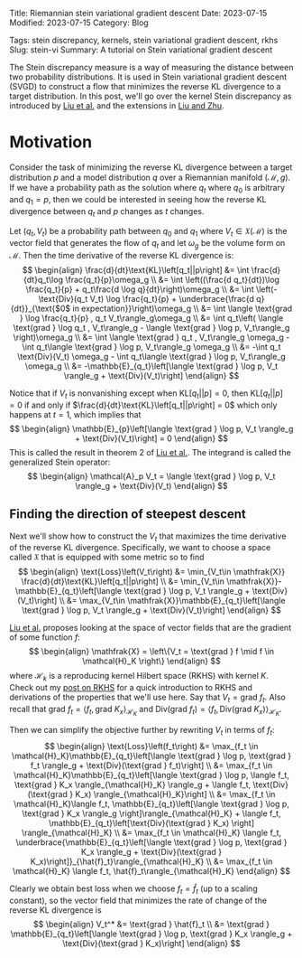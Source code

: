 Title: Riemannian stein variational gradient descent
Date: 2023-07-15
Modified: 2023-07-15
Category: Blog
<!-- status: hidden -->
Tags: stein discrepancy, kernels, stein variational gradient descent, rkhs
Slug: stein-vi
Summary: A tutorial on Stein variational gradient descent

The Stein discrepancy measure is a way of measuring the distance between two probability distributions.  It is used in Stein variational gradient descent (SVGD) to construct a flow that minimizes the reverse KL divergence to a target distribution.  In this post, we'll go over the kernel Stein discrepancy as introduced by [Liu et al.](https://arxiv.org/pdf/1602.03253.pdf) and the extensions in [Liu and Zhu](https://arxiv.org/pdf/1711.11216.pdf).

# Motivation
Consider the task of minimizing the reverse KL divergence between a target distribution $p$ and a model distribution $q$ over a Riemannian manifold $(\mathcal{M},g)$.  If we have a probability path as the solution where $q_t$ where $q_0$ is arbitrary and $q_1 = p$, then we could be interested in seeing how the reverse KL divergence between $q_t$ and $p$ changes as $t$ changes.

Let $(q_t, V_t)$ be a probability path between $q_0$ and $q_1$ where $V_t\in \mathfrak{X}(\mathcal{M})$ is the vector field that generates the flow of $q_t$ and let $\omega_g$ be the volume form on $\mathcal{M}$.  Then the time derivative of the reverse KL divergence is:
$$
\begin{align}
  \frac{d}{dt}\text{KL}\left[q_t||p\right] &= \int \frac{d}{dt}q_t\log \frac{q_t}{p}\omega_g \\
  &= \int \left((\frac{d q_t}{dt})\log \frac{q_t}{p} + q_t\frac{d \log q}{dt}\right)\omega_g \\
  &= \int \left(-\text{Div}(q_t V_t) \log \frac{q_t}{p} + \underbrace{\frac{d q}{dt}}_{\text{$0$ in expectation}}\right)\omega_g \\
  &= \int \langle \text{grad } \log \frac{q_t}{p} , q_t V_t\rangle_g\omega_g \\
  &= \int q_t\left( \langle \text{grad } \log q_t , V_t\rangle_g - \langle \text{grad } \log p, V_t\rangle_g \right)\omega_g \\
  &= \int \langle \text{grad } q_t , V_t\rangle_g \omega_g - \int q_t\langle \text{grad } \log p, V_t\rangle_g \omega_g \\
  &= -\int q_t \text{Div}(V_t) \omega_g - \int q_t\langle \text{grad } \log p, V_t\rangle_g \omega_g \\
  &= -\mathbb{E}_{q_t}\left[\langle \text{grad } \log p, V_t \rangle_g + \text{Div}(V_t)\right]
\end{align}
$$

Notice that if $V_t$ is nonvanishing except when $\text{KL}\left[q_t||p\right] = 0$, then $\text{KL}\left[q_t||p\right] = 0$ if and only if $\frac{d}{dt}\text{KL}\left[q_t||p\right] = 0$ which only happens at $t=1$, which implies that
$$
\begin{align}
\mathbb{E}_{p}\left[\langle \text{grad } \log p, V_t \rangle_g + \text{Div}(V_t)\right] = 0
\end{align}
$$
This is called the result in theorem 2 of [Liu et al.](https://arxiv.org/pdf/1711.11216.pdf).  The integrand is called the generalized Stein operator:
$$
\begin{align}
\mathcal{A}_p V_t = \langle \text{grad } \log p, V_t \rangle_g + \text{Div}(V_t)
\end{align}
$$

## Finding the direction of steepest descent
Next we'll show how to construct the $V_t$ that maximizes the time derivative of the reverse KL divergence.  Specifically, we want to choose a space called $\mathfrak{X}$ that is equipped with some metric so to find
$$
\begin{align}
  \text{Loss}\left(V_t\right) &= \min_{V_t\in \mathfrak{X}} \frac{d}{dt}\text{KL}\left[q_t||p\right] \\
  &= \min_{V_t\in \mathfrak{X}}-\mathbb{E}_{q_t}\left[\langle \text{grad } \log p, V_t \rangle_g + \text{Div}(V_t)\right] \\
  &= \max_{V_t\in \mathfrak{X}}\mathbb{E}_{q_t}\left[\langle \text{grad } \log p, V_t \rangle_g + \text{Div}(V_t)\right]
\end{align}
$$

[Liu et al.](https://arxiv.org/pdf/1711.11216.pdf) proposes looking at the space of vector fields that are the gradient of some function $f$:
$$
\begin{align}
  \mathfrak{X} = \left\{V_t = \text{grad } f \mid f \in \mathcal{H}_K \right\}
\end{align}
$$
where $\mathcal{H}_k$ is a reproducing kernel Hilbert space (RKHS) with kernel $K$.  Check out my [post on RKHS]({filename}reproducing_kernel_hilbert_space.md) for a quick introduction to RKHS and derivations of the properties that we'll use here.  Say that $V_t = \text{grad } f_t$.  Also recall that $\text{grad } f_t = \langle f_t, \text{grad }  K_x \rangle_{\mathcal{H}_K}$ and $\text{Div}(\text{grad } f_t) = \langle f_t, \text{Div}(\text{grad }  K_x) \rangle_{\mathcal{H}_K}$.

Then we can simplify the objective further by rewriting $V_t$ in terms of $f_t$:
$$
\begin{align}
  \text{Loss}\left(f_t\right) &= \max_{f_t \in \mathcal{H}_K}\mathbb{E}_{q_t}\left[\langle \text{grad } \log p, \text{grad } f_t \rangle_g + \text{Div}(\text{grad } f_t)\right] \\
  &= \max_{f_t \in \mathcal{H}_K}\mathbb{E}_{q_t}\left[\langle \text{grad } \log p, \langle f_t, \text{grad }  K_x \rangle_{\mathcal{H}_K} \rangle_g + \langle f_t, \text{Div}(\text{grad }  K_x) \rangle_{\mathcal{H}_K}\right] \\
  &= \max_{f_t \in \mathcal{H}_K}\langle f_t, \mathbb{E}_{q_t}\left[\langle \text{grad } \log p, \text{grad }  K_x \rangle_g \right]\rangle_{\mathcal{H}_K} + \langle f_t, \mathbb{E}_{q_t}\left[\text{Div}(\text{grad }  K_x) \right] \rangle_{\mathcal{H}_K} \\
  &= \max_{f_t \in \mathcal{H}_K} \langle f_t, \underbrace{\mathbb{E}_{q_t}\left[\langle \text{grad } \log p, \text{grad }  K_x \rangle_g + \text{Div}(\text{grad }  K_x)\right]}_{\hat{f}_t}\rangle_{\mathcal{H}_K} \\
  &= \max_{f_t \in \mathcal{H}_K} \langle f_t, \hat{f}_t\rangle_{\mathcal{H}_K}
\end{align}
$$

Clearly we obtain best loss when we choose $f_t = \hat{f}_t$ (up to a scaling constant), so the vector field that minimizes the rate of change of the reverse KL divergence is
$$
\begin{align}
  V_t^* &= \text{grad } \hat{f}_t \\
  &= \text{grad } \mathbb{E}_{q_t}\left[\langle \text{grad } \log p, \text{grad }  K_x \rangle_g + \text{Div}(\text{grad }  K_x)\right]
\end{align}
$$

